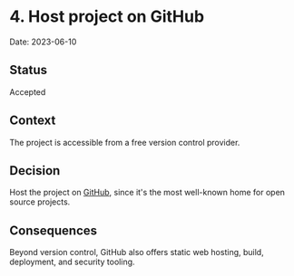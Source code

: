 # 4. Host project on GitHub

Date: 2023-06-10

## Status

Accepted

## Context

The project is accessible from a free version control provider.

## Decision

Host the project on [GitHub][github], since it's the most well-known home for open source projects.

## Consequences

Beyond version control, GitHub also offers static web hosting, build, deployment, and security tooling.

[github]: https://github.com
